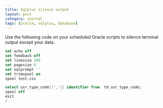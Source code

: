 ```yaml
---
title: Sqlplus silence output
layout: post
category: journal
tags: [oracle, sqlplus, database]
---
```

Use the following code on your scheduled Oracle scripts to silence terminal output except your data.

~~~SQL
set echo off
set feedback off
set linesize 100
set pagesize 0
set sqlprompt ''
set trimspool on
spool test.csv

select usr_type_code||','|| identifier from  td_usr_type_code;
spool off
exit
/
~~~
